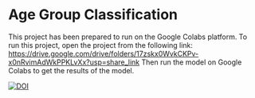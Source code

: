 # Age Group Classification
This project has been prepared to run on the Google Colabs platform. To run this project, open the project from the following link:
https://drive.google.com/drive/folders/17zskx0WvkCKPv-x0nRvimAdWkPPKLvXx?usp=share_link
Then run the model on Google Colabs to get the results of the model.

[![DOI](https://zenodo.org/badge/618349403.svg)](https://zenodo.org/badge/latestdoi/618349403)
